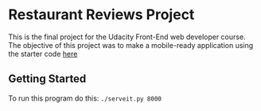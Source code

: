 # Restaurant Reviews Project 
This is the final project for the Udacity Front-End web developer course. The objective of this project was to make a mobile-ready application using the starter code [here](https://github.com/udacity/mws-restaurant-stage-1.git)
## Getting Started
To run this program do this:
`./serveit.py 8000`

